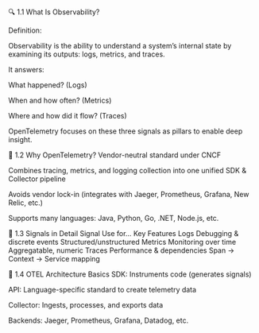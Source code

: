 🔍 1.1 What Is Observability?


Definition:

Observability is the ability to understand a system’s internal state by examining its outputs: logs, metrics, and traces.

It answers:

What happened? (Logs)

When and how often? (Metrics)

Where and how did it flow? (Traces)

OpenTelemetry focuses on these three signals as pillars to enable deep insight.

🔧 1.2 Why OpenTelemetry?
Vendor-neutral standard under CNCF

Combines tracing, metrics, and logging collection into one unified SDK & Collector pipeline

Avoids vendor lock-in (integrates with Jaeger, Prometheus, Grafana, New Relic, etc.)

Supports many languages: Java, Python, Go, .NET, Node.js, etc.

🧱 1.3 Signals in Detail
Signal	Use for…	Key Features
Logs	Debugging & discrete events	Structured/unstructured
Metrics	Monitoring over time	Aggregatable, numeric
Traces	Performance & dependencies	Span → Context → Service mapping

🧠 1.4 OTEL Architecture Basics
SDK: Instruments code (generates signals)

API: Language-specific standard to create telemetry data

Collector: Ingests, processes, and exports data

Backends: Jaeger, Prometheus, Grafana, Datadog, etc.

